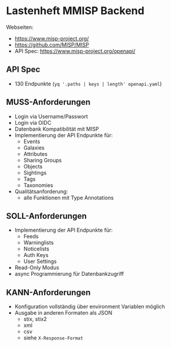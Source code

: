 # Lastenheft MMISP Backend

Webseiten:
* https://www.misp-project.org/
* https://github.com/MISP/MISP
* API Spec: https://www.misp-project.org/openapi/

## API Spec

* 130 Endpunkte (`yq '.paths | keys | length' openapi.yaml`)

## MUSS-Anforderungen

* Login via Username/Passwort
* Login via OIDC
* Datenbank Kompatibilität mit MISP
* Implementierung der API Endpunkte für:
    * Events
    * Galaxies
    * Attributes
    * Sharing Groups
    * Objects
    * Sightings
    * Tags
    * Taxonomies
* Qualitätsanforderung:
    * alle Funktionen mit Type Annotations

## SOLL-Anforderungen

* Implementierung der API Endpunkte für:
    * Feeds
    * Warninglists
    * Noticelists
    * Auth Keys
    * User Settings
* Read-Only Modus
* async Programmierung für Datenbankzugriff

## KANN-Anforderungen

* Konfiguration vollständig über environment Variablen möglich
* Ausgabe in anderen Formaten als JSON
    * stix, stix2
    * xml
    * csv
    * siehe `X-Response-Format`